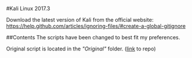 #Kali Linux 2017.3

Download the latest version of Kali from the official website:
<https://help.github.com/articles/ignoring-files/#create-a-global-gitignore>

##Contents
The scripts have been changed to best fit my preferences.


Original script is located in the <i>"Original"</i> folder. ([link](https://github.com/g0tmi1k/os-scripts) to repo)
